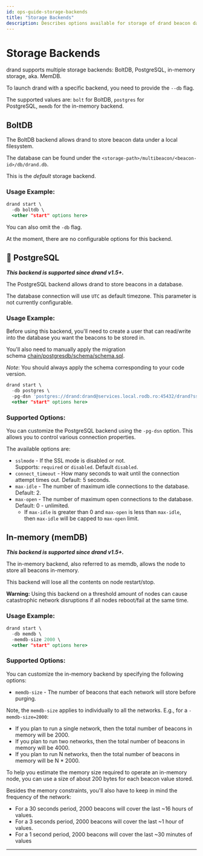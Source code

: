 ```yaml
---
id: ops-guide-storage-backends
title: "Storage Backends"
description: Describes options available for storage of drand beacon data.
---
```

# Storage Backends

drand supports multiple storage backends: BoltDB, PostgreSQL, in-memory storage, aka. MemDB.

To launch drand with a specific backend, you need to provide the `--db` flag.

The supported values are: `bolt` for BoltDB, `postgres` for PostgreSQL, `memdb` for the in-memory backend.

## **BoltDB**

The BoltDB backend allows drand to store beacon data under a local filesystem.

The database can be found under the `<storage-path>/multibeacon/<beacon-id>/db/drand.db`.

This is the *default* storage backend.

### **Usage Example:**

```jsx
drand start \
  -db boltdb \
  <other "start" options here>
```

You can also omit the `-db` flag.

At the moment, there are no configurable options for this backend.

## 🐘 **PostgreSQL**

***This backend is supported since drand v1.5+.***

The PostgreSQL backend allows drand to store beacons in a database.

The database connection will use `UTC` as default timezone. This parameter is not currently configurable.

### **Usage Example:**

Before using this backend, you'll need to create a user that can read/write into the database you want the beacons to be stored in.

You'll also need to manually apply the migration schema [chain/postgresdb/schema/schema.sql](https://github.com/drand/drand/blob/f18ccee8e57babb635742f7f73d4289a943b533a/chain/postgresdb/schema/schema.sql).

*Note*: You should always apply the schema corresponding to your code version.

```jsx
drand start \
  -db postgres \
  -pg-dsn 'postgres://drand:drand@services.local.rodb.ro:45432/drand?sslmode=disable&connect_timeout=5' \
  <other "start" options here>
```

### **Supported Options:**

You can customize the PostgreSQL backend using the `-pg-dsn` option. This allows you to control various connection properties.

The available options are:

- `sslmode` - If the SSL mode is disabled or not. Supports: `required` or `disabled`. Default `disabled`.
- `connect_timeout` - How many seconds to wait until the connection attempt times out. Default: 5 seconds.
- `max-idle` - The number of maximum idle connections to the database. Default: 2.
- `max-open` - The number of maximum open connections to the database. Default: 0 - unlimited.
    - If `max-idle` is greater than 0 and `max-open` is less than `max-idle`, then `max-idle` will be capped to `max-open` limit.

## **In-memory (memDB)**

***This backend is supported since drand v1.5+.***

The in-memory backend, also referred to as memdb, allows the node to store all beacons in-memory.

This backend will lose all the contents on node restart/stop.

**Warning:** Using this backend on a threshold amount of nodes can cause catastrophic network disruptions if all nodes reboot/fail at the same time.

### **Usage Example:**

```jsx
drand start \
  -db memdb \
  -memdb-size 2000 \
  <other "start" options here>
```

### **Supported Options:**

You can customize the in-memory backend by specifying the following options:

- `memdb-size` - The number of beacons that each network will store before purging.

Note, the `memdb-size` applies to individually to all the networks. E.g., for a `-memdb-size=2000`:

- If you plan to run a single network, then the total number of beacons in memory will be 2000.
- If you plan to run two networks, then the total number of beacons in memory will be 4000.
- If you plan to run N networks, then the total number of beacons in memory will be N * 2000.

To help you estimate the memory size required to operate an in-memory node, you can use a size of about 200 bytes for each beacon value stored.

Besides the memory constraints, you'll also have to keep in mind the frequency of the network:

- For a 30 seconds period, 2000 beacons will cover the last ~16 hours of values.
- For a 3 seconds period, 2000 beacons will cover the last ~1 hour of values.
- For a 1 second period, 2000 beacons will cover the last ~30 minutes of values

---
